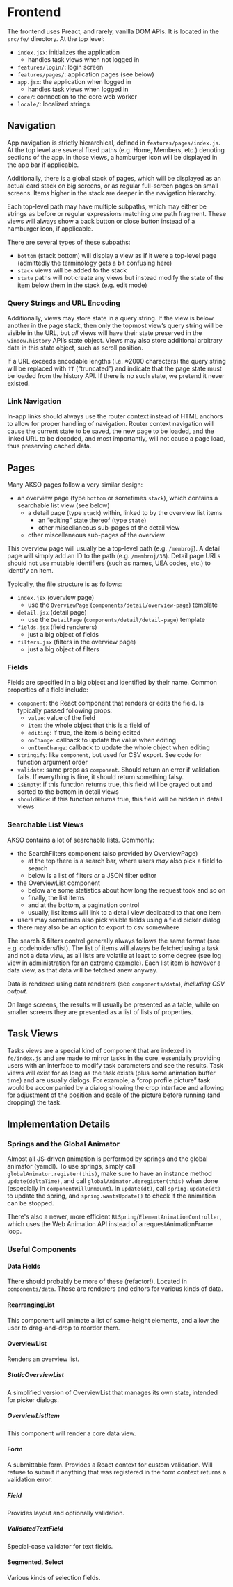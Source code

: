 # Frontend
The frontend uses Preact, and rarely, vanilla DOM APIs.
It is located in the `src/fe/` directory.
At the top level:

- `index.jsx`: initializes the application
    - handles task views when not logged in
- `features/login/`: login screen
- `features/pages/`: application pages (see below)
- `app.jsx`: the application when logged in
    - handles task views when logged in
- `core/`: connection to the core web worker
- `locale/`: localized strings

## Navigation
App navigation is strictly hierarchical, defined in `features/pages/index.js`.
At the top level are several fixed paths (e.g. Home, Members, etc.) denoting sections of the app.
In those views, a hamburger icon will be displayed in the app bar if applicable.

Additionally, there is a global stack of pages, which will be displayed as an actual card stack on big screens,
or as regular full-screen pages on small screens.
Items higher in the stack are deeper in the navigation hierarchy.

Each top-level path may have multiple subpaths, which may either be strings as before or regular expressions matching one path fragment.
These views will always show a back button or close button instead of a hamburger icon, if applicable.

There are several types of these subpaths:

- `bottom` (stack bottom) will display a view as if it were a top-level page (admittedly the terminology gets a bit confusing here)
- `stack` views will be added to the stack
- `state` paths will not create any views but instead modify the state of the item below them in the stack (e.g. edit mode)

### Query Strings and URL Encoding
Additionally, views may store state in a query string.
If the view is below another in the page stack,
then only the topmost view’s query string will be visible in the URL, but *all* views will have their state preserved in the `window.history` API’s state object.
Views may also store additional arbitrary data in this state object, such as scroll position.

If a URL exceeds encodable lengths (i.e. ≈2000 characters) the query string will be replaced with `?T` (“truncated”)
and indicate that the page state must be loaded from the history API.
If there is no such state, we pretend it never existed.

### Link Navigation
In-app links should always use the router context instead of HTML anchors to allow for proper handling of navigation. Router context navigation will cause the current state to be saved, the new page to be loaded, and the linked URL to be decoded, and most importantly, will not cause a page load, thus preserving cached data.

## Pages
Many AKSO pages follow a very similar design:

- an overview page (type `bottom` or sometimes `stack`), which contains a searchable list view (see below)
    + a detail page (type `stack`) within, linked to by the overview list items
        * an “editing” state thereof (type `state`)
        * other miscellaneous sub-pages of the detail view
    + other miscellaneous sub-pages of the overview

This overview page will usually be a top-level path (e.g. `/membroj`). A detail page will simply add an ID to the path (e.g. `/membroj/36`). Detail page URLs should not use mutable identifiers (such as names, UEA codes, etc.) to identify an item.

Typically, the file structure is as follows:

- `index.jsx` (overview page)
    - use the `OverviewPage` (`components/detail/overview-page`) template
- `detail.jsx` (detail page)
    - use the `DetailPage` (`components/detail/detail-page`) template
- `fields.jsx` (field renderers)
    - just a big object of fields
- `filters.jsx` (filters in the overview page)
    - just a big object of filters

### Fields
Fields are specified in a big object and identified by their name.
Common properties of a field include:

- `component`: the React component that renders or edits the field. Is typically passed following props:
    - `value`: value of the field
    - `item`: the whole object that this is a field of
    - `editing`: if true, the item is being edited
    - `onChange`: callback to update the value when editing
    - `onItemChange`: callback to update the whole object when editing
- `stringify`: like `component`, but used for CSV export. See code for function argument order
- `validate`: same props as `component`. Should return an error if validation fails. If everything is fine, it should return something falsy.
- `isEmpty`: if this function returns true, this field will be grayed out and sorted to the bottom in detail views
- `shouldHide`: if this function returns true, this field will be hidden in detail views

### Searchable List Views
AKSO contains a lot of searchable lists. Commonly:

- the SearchFilters component (also provided by OverviewPage)
    - at the top there is a search bar, where users *may* also pick a field to search
    - below is a list of filters *or* a JSON filter editor
- the OverviewList component
    - below are some statistics about how long the request took and so on
    - finally, the list items
    - and at the bottom, a pagination control
    - usually, list items will link to a detail view dedicated to that one item
- users may sometimes also pick visible fields using a field picker dialog
- there may also be an option to export to csv somewhere

The search & filters control generally always follows the same format (see e.g. codeholders/list).
The list of items will always be fetched using a task and not a data view, as all lists are volatile at least to some degree (see log view in administration for an extreme example).
Each list item is however a data view, as that data will be fetched anew anyway.

Data is rendered using data renderers (see `components/data`), *including CSV output*.

On large screens, the results will usually be presented as a table,
while on smaller screens they are presented as a list of lists of properties.

## Task Views
Tasks views are a special kind of component that are indexed in `fe/index.js` and are made to mirror tasks in the core,
essentially providing users with an interface to modify task parameters and see the results.
Task views will exist for as long as the task exists (plus some animation buffer time) and are usually dialogs.
For example, a “crop profile picture” task would be accompanied by a dialog showing the crop interface and allowing for adjustment of the position and scale of the picture before running (and dropping) the task.

## Implementation Details
### Springs and the Global Animator
Almost all JS-driven animation is performed by springs and the global animator (yamdl).
To use springs, simply call `globalAnimator.register(this)`, make sure to have an instance method `update(deltaTime)`, and call `globalAnimator.deregister(this)` when done (especially in `componentWillUnmount`).
In `update(dt)`, call `spring.update(dt)` to update the spring, and `spring.wantsUpdate()` to check if the animation can be stopped.

There's also a newer, more efficient `RtSpring`/`ElementAnimationController`, which uses the Web Animation API instead of a requestAnimationFrame loop.

### Useful Components
#### Data Fields
There should probably be more of these (refactor!). Located in `components/data`. These are renderers and editors for various kinds of data.

#### RearrangingList
This component will animate a list of same-height elements, and allow the user to drag-and-drop to reorder them.

#### OverviewList
Renders an overview list.

##### StaticOverviewList
A simplified version of OverviewList that manages its own state, intended for picker dialogs.

##### OverviewListItem
This component will render a core data view.

#### Form
A submittable form. Provides a React context for custom validation. Will refuse to submit if anything that was registered in the form context returns a validation error.

##### Field
Provides layout and optionally validation.

##### ValidatedTextField
Special-case validator for text fields.

#### Segmented, Select
Various kinds of selection fields.
